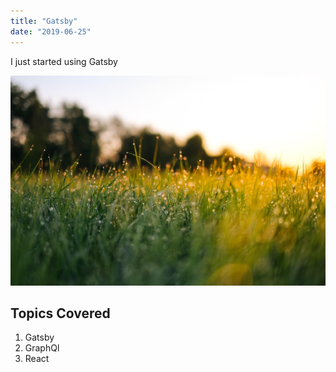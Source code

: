 ```yaml
---
title: "Gatsby"
date: "2019-06-25"
---
```


I just started using Gatsby

![Grass](./grass.jpg)

## Topics Covered

1. Gatsby
2. GraphQl
3. React
